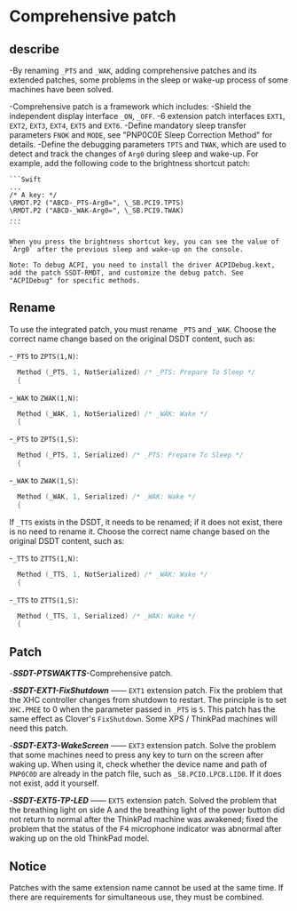 # Comprehensive patch

## describe

-By renaming `_PTS` and `_WAK`, adding comprehensive patches and its extended patches, some problems in the sleep or wake-up process of some machines have been solved.

-Comprehensive patch is a framework which includes:
  -Shield the independent display interface `_ON`, `_OFF`.
  -6 extension patch interfaces `EXT1`, `EXT2`, `EXT3`, `EXT4`, `EXT5` and `EXT6`.
  -Define mandatory sleep transfer parameters `FNOK` and `MODE`, see "PNP0C0E Sleep Correction Method" for details.
  -Define the debugging parameters `TPTS` and `TWAK`, which are used to detect and track the changes of `Arg0` during sleep and wake-up. For example, add the following code to the brightness shortcut patch:

    ```Swift
    ...
    /* A key: */
    \RMDT.P2 ("ABCD-_PTS-Arg0=", \_SB.PCI9.TPTS)
    \RMDT.P2 ("ABCD-_WAK-Arg0=", \_SB.PCI9.TWAK)
    ...
    ```

    When you press the brightness shortcut key, you can see the value of `Arg0` after the previous sleep and wake-up on the console.

    Note: To debug ACPI, you need to install the driver ACPIDebug.kext, add the patch SSDT-RMDT, and customize the debug patch. See "ACPIDebug" for specific methods.

## Rename

To use the integrated patch, you must rename `_PTS` and `_WAK`. Choose the correct name change based on the original DSDT content, such as:

-`_PTS` to `ZPTS(1,N)`:

  ```Swift
    Method (_PTS, 1, NotSerialized) /* _PTS: Prepare To Sleep */
    {
  ```

-`_WAK` to `ZWAK(1,N)`:

  ```Swift
    Method (_WAK, 1, NotSerialized) /* _WAK: Wake */
    {
  ```

-`_PTS` to `ZPTS(1,S)`:

  ```Swift
    Method (_PTS, 1, Serialized) /* _PTS: Prepare To Sleep */
    {
  ```

-`_WAK` to `ZWAK(1,S)`:

  ```Swift
    Method (_WAK, 1, Serialized) /* _WAK: Wake */
    {
  ```

If `_TTS` exists in the DSDT, it needs to be renamed; if it does not exist, there is no need to rename it. Choose the correct name change based on the original DSDT content, such as:

-`_TTS` to `ZTTS(1,N)`:

  ```Swift
    Method (_TTS, 1, NotSerialized) /* _WAK: Wake */
    {
  ```

-`_TTS` to `ZTTS(1,S)`:

  ```Swift
    Method (_TTS, 1, Serialized) /* _WAK: Wake */
    {
  ```


## Patch

-***SSDT-PTSWAKTTS***-Comprehensive patch.

-***SSDT-EXT1-FixShutdown*** —— `EXT1` extension patch. Fix the problem that the XHC controller changes from shutdown to restart. The principle is to set `XHC.PMEE` to 0 when the parameter passed in `_PTS` is `5`. This patch has the same effect as Clover's `FixShutdown`. Some XPS / ThinkPad machines will need this patch.

-***SSDT-EXT3-WakeScreen*** —— `EXT3` extension patch. Solve the problem that some machines need to press any key to turn on the screen after waking up. When using it, check whether the device name and path of `PNP0C0D` are already in the patch file, such as `_SB.PCI0.LPCB.LID0`. If it does not exist, add it yourself.

-***SSDT-EXT5-TP-LED*** —— `EXT5` extension patch. Solved the problem that the breathing light on side A and the breathing light of the power button did not return to normal after the ThinkPad machine was awakened; fixed the problem that the status of the <kbd>F4</kbd> microphone indicator was abnormal after waking up on the old ThinkPad model.

## Notice

Patches with the same extension name cannot be used at the same time. If there are requirements for simultaneous use, they must be combined.